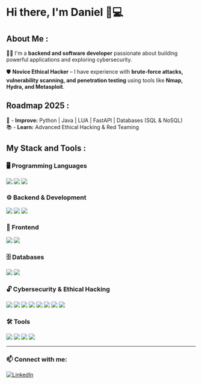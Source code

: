 # Hi there, I'm Daniel 👋💻  

## About Me :

👨‍💻 I'm a **backend and software developer** passionate about building powerful applications and exploring cybersecurity.  

🛡️ **Novice Ethical Hacker** – I have experience with **brute-force attacks, vulnerability scanning, and penetration testing** using tools like **Nmap, Hydra, and Metasploit**.  

## Roadmap 2025 :

📌 - **Improve:** Python | Java | LUA | FastAPI | Databases (SQL & NoSQL)  
📚 - **Learn:** Advanced Ethical Hacking & Red Teaming  

## My Stack and Tools :

### 🖥️ Programming Languages
<img src="https://img.shields.io/badge/Python-3776AB?style=for-the-badge&logo=python&logoColor=white" /> <img src="https://img.shields.io/badge/Java-007396?style=for-the-badge&logo=java&logoColor=white" /> <img src="https://img.shields.io/badge/JavaScript-F7DF1E?style=for-the-badge&logo=javascript&logoColor=black" />

### ⚙️ Backend & Development
<img src="https://img.shields.io/badge/FastAPI-009688?style=for-the-badge&logo=fastapi&logoColor=white" />
<img src="https://img.shields.io/badge/Node.js-339933?style=for-the-badge&logo=node.js&logoColor=white" /> <img src="https://img.shields.io/badge/Electron-47848F?style=for-the-badge&logo=electron&logoColor=white" />

### 🎨 Frontend
<img src="https://img.shields.io/badge/HTML5-E34F26?style=for-the-badge&logo=html5&logoColor=white" /> <img src="https://img.shields.io/badge/CSS3-1572B6?style=for-the-badge&logo=css3&logoColor=white" />

### 🗄️ Databases
<img src="https://img.shields.io/badge/MySQL-4479A1?style=for-the-badge&logo=mysql&logoColor=white" /> <img src="https://img.shields.io/badge/MongoDB-47A248?style=for-the-badge&logo=mongodb&logoColor=white" />

### 🔓 Cybersecurity & Ethical Hacking
<img src="https://img.shields.io/badge/Kali%20Linux-557C94?style=for-the-badge&logo=kali-linux&logoColor=white" /> <img src="https://img.shields.io/badge/Parrot%20OS-00A896?style=for-the-badge&logo=parrotos&logoColor=white" />
<img src="https://img.shields.io/badge/Nmap-004A7C?style=for-the-badge&logo=nmap&logoColor=white" /> <img src="https://img.shields.io/badge/Hydra-FF0000?style=for-the-badge&logo=hydra&logoColor=white" />
<img src="https://img.shields.io/badge/Metasploit-4D4D4D?style=for-the-badge&logo=metasploit&logoColor=white" /> <img src="https://img.shields.io/badge/Burp%20Suite-FE5000?style=for-the-badge&logo=burp-suite&logoColor=white" />
<img src="https://img.shields.io/badge/Aircrack--ng-0078D4?style=for-the-badge&logo=aircrack-ng&logoColor=white" /> <img src="https://img.shields.io/badge/Wireshark-1679A7?style=for-the-badge&logo=wireshark&logoColor=white" />

### 🛠 Tools
<img src="https://img.shields.io/badge/Git-F05032?style=for-the-badge&logo=git&logoColor=white" /> <img src="https://img.shields.io/badge/GitHub-181717?style=for-the-badge&logo=github&logoColor=white" /> 
<img src="https://img.shields.io/badge/Linux-FCC624?style=for-the-badge&logo=linux&logoColor=black" /> <img src="https://img.shields.io/badge/VS%20Code-007ACC?style=for-the-badge&logo=visual-studio-code&logoColor=white" />

---

### 📫 Connect with me:
[![LinkedIn](https://img.shields.io/badge/LinkedIn-0077B5?style=for-the-badge&logo=linkedin&logoColor=white)](https://www.linkedin.com/in/your-profile/)
